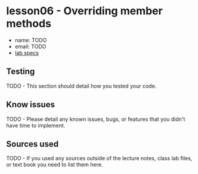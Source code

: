# lesson06 - Overriding member methods

- name: TODO
- email: TODO
- [lab specs](https://shanepanter.com/cs2/lessons/lesson06.html)

## Testing

TODO - This section should detail how you tested your code.

## Know issues

TODO - Please detail any known issues, bugs, or features that you didn't have time to implement.

## Sources used

TODO - If you used any sources outside of the lecture notes, class lab files, or text book you need to list them here.

